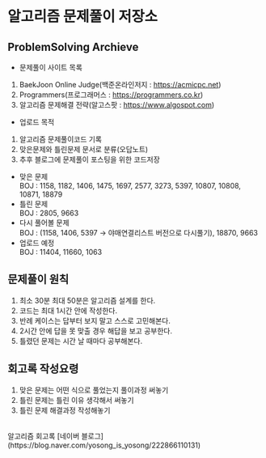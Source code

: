 # 알고리즘 문제풀이 저장소
## ProblemSolving Archieve
- 문제풀이 사이트 목록<br>
1) BaekJoon Online Judge(백준온라인저지 : https://acmicpc.net)<br>
2) Programmers(프로그래머스 : https://programmers.co.kr)<br>
3) 알고리즘 문제해결 전략(알고스팟 : https://www.algospot.com)<br>
- 업로드 목적<br>
1) 알고리즘 문제풀이코드 기록<br>
2) 맞은문제와 틀린문제 문서로 분류(오답노트)<br>
3) 추후 블로그에 문제풀이 포스팅을 위한 코드저장<br>
- 맞은 문제<br>
BOJ : 1158, 1182, 1406, 1475, 1697, 2577, 3273, 5397, 10807, 10808, 10871, 18879<br>
- 틀린 문제<br>
BOJ : 2805, 9663<br>
- 다시 풀어볼 문제<br>
BOJ : (1158, 1406, 5397 -> 야매연결리스트 버전으로 다시풀기), 18870, 9663<br>
- 업로드 예정<br>
BOJ : 11404, 11660, 1063<br>
## 문제풀이 원칙
1) 최소 30분 최대 50분은 알고리즘 설계를 한다.<br>
2) 코드는 최대 1시간 안에 작성한다.<br>
3) 반례 케이스는 답부터 보지 말고 스스로 고민해본다.<br>
4) 2시간 안에 답을 못 맞출 경우 해답을 보고 공부한다.<br>
5) 틀렸던 문제는 시간 날 때마다 공부해본다.<br>
## 회고록 작성요령
1) 맞은 문제는 어떤 식으로 풀었는지 풀이과정 써놓기<br>
2) 틀린 문제는 틀린 이유 생각해서 써놓기<br>
3) 틀린 문제 해결과정 작성해놓기<br>
<br>
알고리즘 회고록 [네이버 블로그](https://blog.naver.com/yosong_is_yosong/222866110131)<br>